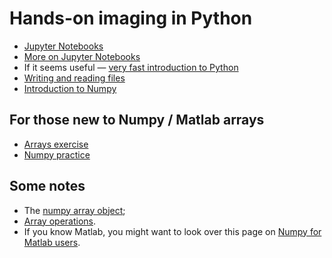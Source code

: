 # Hands-on imaging in Python

* [Jupyter
Notebooks](https://matthew-brett.github.io/dipy-textbook/using_jupyter.html)
* [More on Jupyter
Notebooks](https://matthew-brett.github.io/dipy-textbook/more_on_jupyter.html)
* If it seems useful — [very fast introduction to
  Python](https://matthew-brett.github.io/dipy-textbook/introducing_python.html)
* [Writing and reading
  files](https://matthew-brett.github.io/dipy-textbook/pathlib)
* [Introduction to
  Numpy](https://matthew-brett.github.io/dipy-textbook/numpy_intro.html)

## For those new to Numpy / Matlab arrays

* [Arrays
exercise](https://dipy.nipraxis.org/hub/user-redirect/git-pull?repo=https%3A//github.com/nipraxis/arrays&subPath=arrays.ipynb)
* [Numpy
practice](https://dipy.nipraxis.org/hub/user-redirect/git-pull?repo=https%3A//github.com/nipraxis/array_practice&subPath=array_practice.ipynb)

## Some notes

* The [numpy array
  object](https://scipy-lectures.org/intro/numpy/array_object.html);
* [Array operations](https://scipy-lectures.org/intro/numpy/operations.html).
* If you know Matlab, you might want to look over this page on [Numpy for
  Matlab users](https://numpy.org/doc/stable/user/numpy-for-matlab-users.html).

